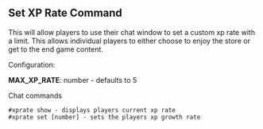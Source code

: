 ## Set XP Rate Command

This will allow players to use their chat window to set a custom xp rate with a limit. This allows individual players to either choose to enjoy the store or get to the end game content. 

Configuration: 

**MAX_XP_RATE**: number - defaults to 5

Chat commands

```
#xprate show - displays players current xp rate
#xprate set [number] - sets the players xp growth rate 

```
